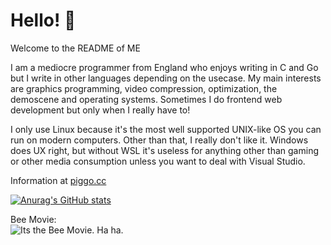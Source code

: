# Hello! 👋
Welcome to the README of ME

I am a mediocre programmer from England who enjoys writing in C and Go but I write in other languages depending on the usecase. My main interests are graphics programming, video compression, optimization, the demoscene and operating systems. Sometimes I do frontend web development but only when I really have to!

I only use Linux because it's the most well supported UNIX-like OS you can run on modern computers. Other than that, I really don't like it. Windows does UX right, but without WSL it's useless for anything other than gaming or other media consumption unless you want to deal with Visual Studio.

Information at [piggo.cc](https://piggo.cc)

[![Anurag's GitHub stats](https://github-readme-stats-nine-theta-87.vercel.app/api?username=somerandompiggo)](https://github.com/anuraghazra/github-readme-stats)

Bee Movie:  
![Its the Bee Movie. Ha ha.](bee-movie.webp "Why")
